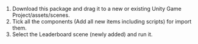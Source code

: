 1. Download this package and drag it to a new or existing Unity Game Project/assets/scenes.  
2. Tick all the components (Add all new items including scripts) for import them.
3. Select the Leaderboard scene (newly added) and run it.
